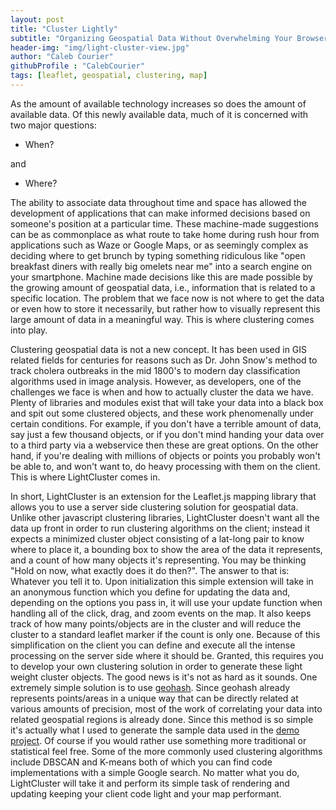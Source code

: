 ```yaml
---
layout: post
title: "Cluster Lightly"
subtitle: "Organizing Geospatial Data Without Overwhelming Your Browser"
header-img: "img/light-cluster-view.jpg"
author: "Caleb Courier"
githubProfile : "CalebCourier"
tags: [leaflet, geospatial, clustering, map]
---
```


As the amount of available technology increases so does the amount of available data.  Of this newly available data,
much of it is concerned with two major questions:

 - When?

 and
 
 - Where?

The ability to associate data throughout time and space has allowed the development of applications that can make
informed decisions based on someone's position at a particular time.
These machine-made suggestions can be as commonplace as what route to take home during rush hour from applications such
as Waze or Google Maps, or as seemingly complex as deciding where to get brunch by typing something ridiculous like
"open breakfast diners with really big omelets near me" into a search engine on your smartphone. Machine made decisions
like this are made possible by the growing amount of geospatial data, i.e., information that is related to a specific
location.  The problem that we face now is not where to get the data or even how to store it necessarily, but rather
how to visually represent this large amount of data in a meaningful way.  This is where clustering comes into play.

Clustering geospatial data is not a new concept. It has been used in GIS related fields for centuries for reasons
such as Dr. John Snow's method to track cholera outbreaks in the mid 1800's to modern day classification algorithms
used in image analysis.  However, as developers, one of the challenges we face is when and how to actually cluster the
data we have.  Plenty of libraries and modules exist that will take your data into a black box and spit out some
clustered objects, and these work phenomenally under certain conditions.  For example, if you don't have a terrible
amount of data, say just a few thousand objects, or if you don't mind handing your data over to a third party via a
webservice then these are great options.  On the other hand, if you're dealing with millions of objects or points you
probably won't be able to, and won't want to, do heavy processing with them on the client.  This is where LightCluster
comes in.

In short, LightCluster is an extension for the Leaflet.js mapping library that allows you to use a server side
clustering solution for geospatial data.  Unlike other javascript clustering libraries, LightCluster doesn't want all
the data up front in order to run clustering algorithms on the client; instead it expects a minimized cluster object
consisting of a lat-long pair to know where to place it, a bounding box to show the area of the data it represents, and
a count of how many objects it's representing.  You may be thinking "Hold on now, what exactly does it do then?". The
answer to that is: Whatever you tell it to.  Upon initialization this simple extension will take in an anonymous
function which you define for updating the data and, depending on the options you pass in, it will use your update
function when handling all of the click, drag, and zoom events on the map.  It also keeps track of how many
points/objects are in the cluster and will reduce the cluster to a standard leaflet marker if the count is only one.
Because of this simplification on the client you can define and execute all the intense processing on the server side
where it should be.  Granted, this requires you to develop your own clustering solution in order to generate these
light weight cluster objects.  The good news is it's not as hard as it sounds.  One extremely simple solution is to use
[geohash](http://www.movable-type.co.uk/scripts/geohash.html).  Since geohash already represents points/areas in a
unique way that can be directly related at various amounts of precision, most of the work of correlating your data into
related geospatial regions is already done.  Since this method is so simple it's actually what I used to generate the
sample data used in the [demo project](https://github.com/CalebCourier/Leaflet.LightCluster). Of course if you would
rather use something more traditional or statistical feel free.  Some of the more commonly used clustering algorithms
include DBSCAN and K-means both of which you can find code implementations with a simple Google search. No matter what
you do, LightCluster will take it and perform its simple task of rendering and updating keeping your client code light
and your map performant.
